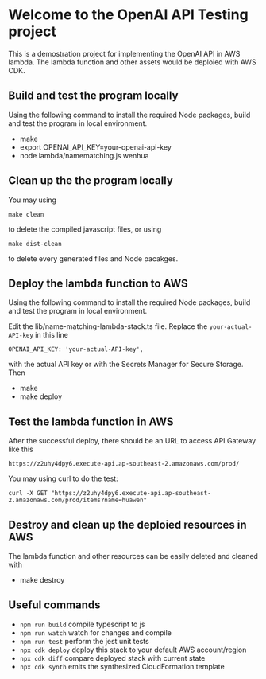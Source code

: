 
# Welcome to the OpenAI API Testing project

This is a demostration project for implementing the OpenAI API in AWS lambda.
The lambda function and other assets would be deploied with AWS CDK.

## Build and test the program locally

Using the following command to install the required Node packages, build and test the program in local environment.

* make
* export OPENAI_API_KEY=your-openai-api-key
* node lambda/namematching.js wenhua

## Clean up the the program locally

You may using
```
make clean
```
to delete the compiled javascript files, or using
```
make dist-clean
```
to delete every generated files and Node pacakges. 

## Deploy the lambda function to AWS

Using the following command to install the required Node packages, build and test the program in local environment.

Edit the lib/name-matching-lambda-stack.ts file. Replace the `your-actual-API-key` in this line
```
OPENAI_API_KEY: 'your-actual-API-key',
```
with the actual API key or with the Secrets Manager for Secure Storage. Then

* make
* make deploy

## Test the lambda function in AWS

After the successful deploy, there should be an URL to access API Gateway like this
```
https://z2uhy4dpy6.execute-api.ap-southeast-2.amazonaws.com/prod/
```

You may using curl to do the test:
```
curl -X GET "https://z2uhy4dpy6.execute-api.ap-southeast-2.amazonaws.com/prod/items?name=huawen"
```

## Destroy and clean up the deploied resources in AWS

The lambda function and other resources can be easily deleted and cleaned with

* make destroy


## Useful commands

* `npm run build`   compile typescript to js
* `npm run watch`   watch for changes and compile
* `npm run test`    perform the jest unit tests
* `npx cdk deploy`  deploy this stack to your default AWS account/region
* `npx cdk diff`    compare deployed stack with current state
* `npx cdk synth`   emits the synthesized CloudFormation template



